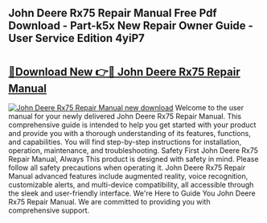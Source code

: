 ## John Deere Rx75 Repair Manual Free Pdf Download - Part-k5x New Repair Owner Guide - User Service Edition 4yiP7

# <h2><a href="http://bc95818.oget.top/?id=John+Deere+Rx75+Repair+Manual">🔗Download New 👉🔴 John Deere Rx75 Repair Manual</a></h2>

[![John Deere Rx75 Repair Manual new download](https://i.imgur.com/5g1atiW.png)](http://bc95818.oget.top/?id=John+Deere+Rx75+Repair+Manual)
Welcome to the user manual for your newly delivered John Deere Rx75 Repair Manual. This comprehensive guide is intended to help you get started with your product and provide you with a thorough understanding of its features, functions, and capabilities. You will find step-by-step instructions for installation, operation, maintenance, and troubleshooting. Safety First John Deere Rx75 Repair Manual, Always This product is designed with safety in mind. Please follow all safety precautions when operating it. John Deere Rx75 Repair Manual advanced features include augmented reality, voice recognition, customizable alerts, and multi-device compatibility, all accessible through the sleek and user-friendly interface. We're Here to Guide You John Deere Rx75 Repair Manual. We are committed to providing you with comprehensive support.

